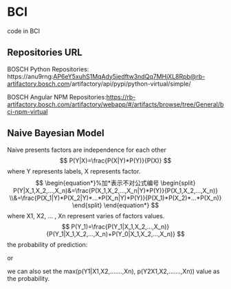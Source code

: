 # BCI
code in BCI
## Repositories URL 
BOSCH Python Repositories: https://anu9rng:AP6eY5xuhS1MqAdy5jedftw3ndQq7MHjXL8Rpb@rb-artifactory.bosch.com/artifactory/api/pypi/python-virtual/simple/  

BOSCH Angular NPM Repositories:https://rb-artifactory.bosch.com/artifactory/webapp/#/artifacts/browse/tree/General/bci-npm-virtual  
 
## Naive Bayesian Model
Naive presents factors are independence for each other
$$
P(Y|X)=\frac{P(X|Y)*P(Y)}{P(X)}
$$
where Y represents labels, X represents factor.
$$
\begin{equation*}%加*表示不对公式编号
\begin{split}
P(Y|X_1,X_2,...,X_n)&=\frac{P(X_1,X_2,...,X_n|Y)*P(Y)}{P(X_1,X_2,...,X_n)}
\\&=\frac{P(X_1|Y)*P(X_2|Y)*...*P(X_n|Y)*P(Y)}{P(X_1)*P(X_2)*...*P(X_n)}
\end{split}
\end{equation*}
$$
where X1, X2, ... , Xn represent varies of factors values.
$$
P(Y_1)=\frac{P(Y_1|X_1,X_2,...,X_n)}{P(Y_1|X_1,X_2,...,X_n)+P(Y_0|X_1,X_2,...,X_n)}
$$
the probability of prediction:


or

we can also set the max(p(Y1|X1,X2,.......,Xn), p(Y2X1,X2,.......,Xn)) value as the probability.
